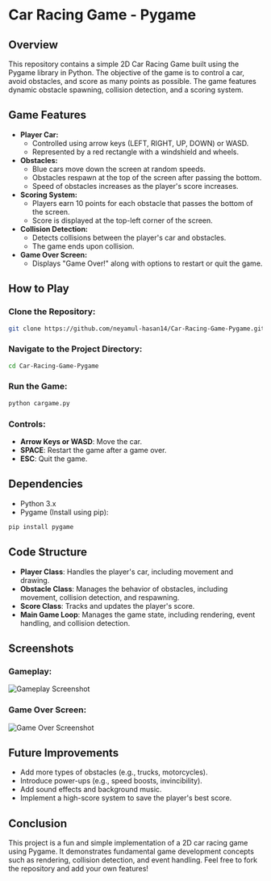 # Car Racing Game - Pygame

## Overview
This repository contains a simple 2D Car Racing Game built using the Pygame library in Python. The objective of the game is to control a car, avoid obstacles, and score as many points as possible. The game features dynamic obstacle spawning, collision detection, and a scoring system.

## Game Features
- **Player Car:**
  - Controlled using arrow keys (LEFT, RIGHT, UP, DOWN) or WASD.
  - Represented by a red rectangle with a windshield and wheels.
- **Obstacles:**
  - Blue cars move down the screen at random speeds.
  - Obstacles respawn at the top of the screen after passing the bottom.
  - Speed of obstacles increases as the player's score increases.
- **Scoring System:**
  - Players earn 10 points for each obstacle that passes the bottom of the screen.
  - Score is displayed at the top-left corner of the screen.
- **Collision Detection:**
  - Detects collisions between the player's car and obstacles.
  - The game ends upon collision.
- **Game Over Screen:**
  - Displays "Game Over!" along with options to restart or quit the game.

## How to Play
### Clone the Repository:
```bash
git clone https://github.com/neyamul-hasan14/Car-Racing-Game-Pygame.git
```
### Navigate to the Project Directory:
```bash
cd Car-Racing-Game-Pygame
```
### Run the Game:
```bash
python cargame.py
```
### Controls:
- **Arrow Keys or WASD**: Move the car.
- **SPACE**: Restart the game after a game over.
- **ESC**: Quit the game.

## Dependencies
- Python 3.x
- Pygame (Install using pip):
```bash
pip install pygame
```

## Code Structure
- **Player Class**: Handles the player's car, including movement and drawing.
- **Obstacle Class**: Manages the behavior of obstacles, including movement, collision detection, and respawning.
- **Score Class**: Tracks and updates the player's score.
- **Main Game Loop**: Manages the game state, including rendering, event handling, and collision detection.

## Screenshots

### Gameplay:
![Gameplay Screenshot](https://github.com/neyamul-hasan14/Simple-Car-Racing-Game-Pygame/blob/main/Screenshot%20Sample/GamePlay.png)

### Game Over Screen:
![Game Over Screenshot](https://github.com/neyamul-hasan14/Simple-Car-Racing-Game-Pygame/blob/main/Screenshot%20Sample/GameOver.png)


## Future Improvements
- Add more types of obstacles (e.g., trucks, motorcycles).
- Introduce power-ups (e.g., speed boosts, invincibility).
- Add sound effects and background music.
- Implement a high-score system to save the player's best score.

## Conclusion
This project is a fun and simple implementation of a 2D car racing game using Pygame. It demonstrates fundamental game development concepts such as rendering, collision detection, and event handling. Feel free to fork the repository and add your own features!

